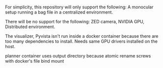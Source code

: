 For simplicity, this repository will only support the following:
A monocular setup running a bag file in a centralized environment.

There will be no support for the following:
ZED camera, NVIDIA GPU, Distributed environment.

The visualizer, Pyvista isn't run inside a docker container because there are too many dependencies to install. Needs same GPU drivers installed on the host.

planner container uses output directory because atomic rename screws with docker's file bind mount